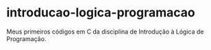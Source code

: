 # introducao-logica-programacao
Meus primeiros códigos em C da disciplina de Introdução à Lógica de Programação.
